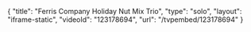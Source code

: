 {
    "title": "Ferris Company Holiday Nut Mix Trio",
    "type": "solo",
    "layout": "iframe-static",
    "videoId": "123178694",
    "url": "\/tvpembed\/123178694"
}